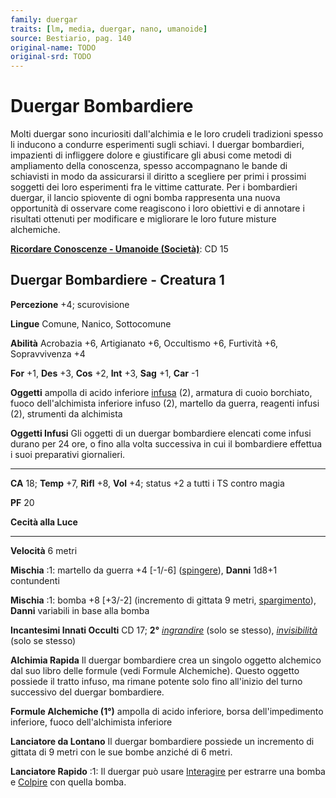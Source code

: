 ```yaml
---
family: duergar
traits: [lm, media, duergar, nano, umanoide]
source: Bestiario, pag. 140
original-name: TODO
original-srd: TODO
---
```


# Duergar Bombardiere

Molti duergar sono incuriositi dall'alchimia e le loro crudeli tradizioni spesso
li inducono a condurre esperimenti sugli schiavi. I duergar bombardieri,
impazienti di infliggere dolore e giustificare gli abusi come metodi di
ampliamento della conoscenza, spesso accompagnano le bande di schiavisti in modo
da assicurarsi il diritto a scegliere per primi i prossimi soggetti dei loro
esperimenti fra le vittime catturate. Per i bombardieri duergar, il lancio
spiovente di ogni bomba rappresenta una nuova opportunità di osservare come
reagiscono i loro obiettivi e di annotare i risultati ottenuti per modificare e
migliorare le loro future misture alchemiche.

**[Ricordare Conoscenze - Umanoide (Società)](/azioni/ricordare-conoscenze)**:
CD 15

## Duergar Bombardiere - Creatura 1

**Percezione** +4; scurovisione

**Lingue** Comune, Nanico, Sottocomune

**Abilità** Acrobazia +6, Artigianato +6, Occultismo +6, Furtività +6,
Sopravvivenza +4

**For** +1, **Des** +3, **Cos** +2, **Int** +3, **Sag** +1, **Car** -1

**Oggetti** ampolla di acido inferiore [infusa](/tratti/infuso) (2), armatura di
cuoio borchiato, fuoco dell'alchimista inferiore infuso (2), martello da guerra,
reagenti infusi (2), strumenti da alchimista

**Oggetti Infusi** Gli oggetti di un duergar bombardiere elencati come infusi
durano per 24 ore, o fino alla volta successiva in cui il bombardiere effettua i
suoi preparativi giornalieri.

---

**CA** 18; **Temp** +7, **Rifl** +8, **Vol** +4; status +2 a tutti i TS contro
magia

**PF** 20

**Cecità alla Luce**

---

**Velocità** 6 metri

**Mischia** :1: martello da guerra +4 \[-1/-6] ([spingere](/tratti/spingere)),
**Danni** 1d8+1 contundenti

**Mischia** :1: bomba +8 \[+3/-2] (incremento di gittata 9 metri,
[spargimento](/tratti/spargimento)), **Danni** variabili in base alla bomba

**Incantesimi Innati Occulti** CD 17; **2°**
_[ingrandire](/incantesimi/ingrandire)_ (solo se stesso),
_[invisibilità](/incantesimi/invisibilita)_ (solo se stesso)

**Alchimia Rapida** Il duergar bombardiere crea un singolo oggetto alchemico dal
suo libro delle formule (vedi Formule Alchemiche). Questo oggetto possiede il
tratto infuso, ma rimane potente solo fino all'inizio del turno successivo del
duergar bombardiere.

**Formule Alchemiche (1°)** ampolla di acido inferiore, borsa dell'impedimento
inferiore, fuoco dell'alchimista inferiore

**Lanciatore da Lontano** Il duergar bombardiere possiede un incremento di
gittata di 9 metri con le sue bombe anziché di 6 metri.

**Lanciatore Rapido** :1: Il duergar può usare [Interagire](/azioni/interagire)
per estrarre una bomba e [Colpire](/azioni/colpire) con quella bomba.
